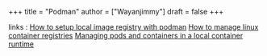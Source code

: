 +++
title = "Podman"
author = ["Wayanjimmy"]
draft = false
+++

links
: [How to setup local image registry with podman](https://www.techrepublic.com/article/how-to-set-up-a-local-image-repository-with-podman/) [How to manage linux container registries](https://www.redhat.com/sysadmin/manage-container-registries) [Managing pods and containers in a local container runtime](https://developers.redhat.com/blog/2019/01/15/podman-managing-containers-pods#)
